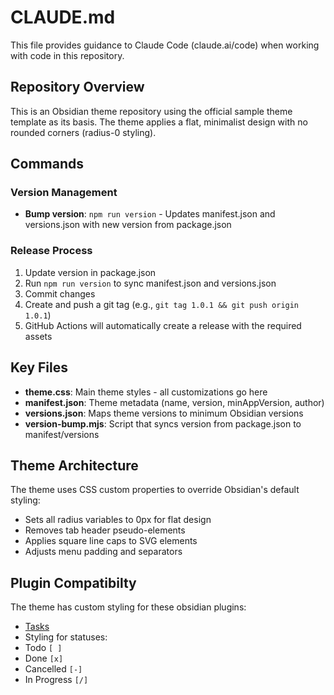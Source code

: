 # CLAUDE.md

This file provides guidance to Claude Code (claude.ai/code) when working with code in this repository.

## Repository Overview

This is an Obsidian theme repository using the official sample theme template as its basis. The theme applies a flat, minimalist design with no rounded corners (radius-0 styling).

## Commands

### Version Management
- **Bump version**: `npm run version` - Updates manifest.json and versions.json with new version from package.json

### Release Process
1. Update version in package.json
2. Run `npm run version` to sync manifest.json and versions.json
3. Commit changes
4. Create and push a git tag (e.g., `git tag 1.0.1 && git push origin 1.0.1`)
5. GitHub Actions will automatically create a release with the required assets

## Key Files

- **theme.css**: Main theme styles - all customizations go here
- **manifest.json**: Theme metadata (name, version, minAppVersion, author)
- **versions.json**: Maps theme versions to minimum Obsidian versions
- **version-bump.mjs**: Script that syncs version from package.json to manifest/versions

## Theme Architecture

The theme uses CSS custom properties to override Obsidian's default styling:
- Sets all radius variables to 0px for flat design
- Removes tab header pseudo-elements
- Applies square line caps to SVG elements
- Adjusts menu padding and separators

## Plugin Compatibilty

The theme has custom styling for these obsidian plugins:
- [Tasks](https://publish.obsidian.md/tasks/Introduction)
 - Styling for statuses:
  - Todo `[ ]`
  - Done `[x]`
  - Cancelled `[-]`
  - In Progress `[/]`
